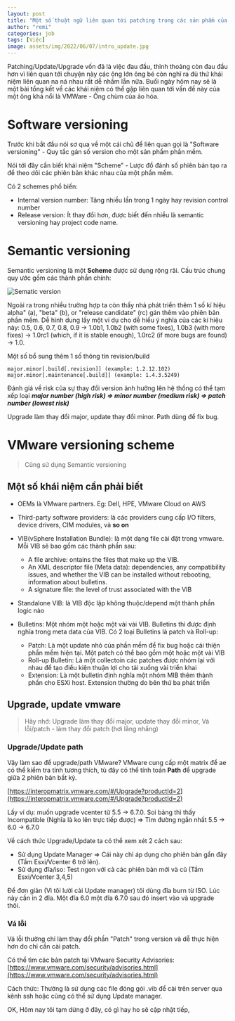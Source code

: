 ```yaml
---
layout: post
title: "Một số thuật ngữ liên quan tới patching trong các sản phẩm của VMWare,"
author: "remi"
categories: job
tags: [Việc]
image: assets/img/2022/06/07/intro_update.jpg
---
```


Patching/Update/Upgrade vốn đã là việc đau đầu, thỉnh thoảng còn đau đầu hơn vì liên quan tới chuyện này các ông lớn ông bé còn nghĩ ra đủ thứ khái niệm liên quan na ná nhau rất dễ nhầm lẫn nữa. Buổi ngày hôm nay sẽ là một bài tổng kết về các khái niệm có thể gặp liên quan tới vấn đề này của một ông khá nổi là VMWare - Ông chùm của ảo hóa.

# Software versioning

Trước khi bắt đầu nói sơ qua về một cái chủ để liên quan gọi là "Software versioning" - Quy tắc gán số version cho một sản phẩm phần mềm.

Nói tới đây cần biết khái niệm "Scheme" - Lược đồ đánh số phiên bản tạo ra để theo dõi các phiên bản khác nhau của một phần mềm.

Có 2 schemes phổ biến:
* Internal version number: Tăng nhiều lần trong 1 ngày hay revision control number
* Release version: Ít thay đổi hơn, được biết đến nhiều là semantic versioning hay project code name.

# Semantic versioning

Semantic versioning là một **Scheme** được sử dụng rộng rãi. Cấu trúc chung quy ước gồm các thành phần chính:

![Sematic version]( {{site.url}}/assets/img/2022/06/07/SemanticVersioning.png)

Ngoài ra trong nhiều trường hợp ta còn thấy nhà phát triển thêm 1 số kí hiệu alpha" (a), "beta" (b), or "release candidate" (rc) gán thêm vào phiên bản phần mềm. Dễ hình dung lấy một ví dụ cho dễ hiểu ý nghĩa của các kí hiệu này: 0.5, 0.6, 0.7, 0.8, 0.9 → 1.0b1, 1.0b2 (with some fixes), 1.0b3 (with more fixes) → 1.0rc1 (which, if it is stable enough), 1.0rc2 (if more bugs are found) → 1.0.

Một số bổ sung thêm 1 số thông tin revision/build

```
major.minor[.build[.revision]] (example: 1.2.12.102)
major.minor[.maintenance[.build]] (example: 1.4.3.5249)
```

Đánh giá về risk của sự thay đổi version ảnh hưởng lên hệ thống có thể tạm xếp loại ***major number (high risk) => minor number (medium risk) => patch number (lowest risk)***

Upgrade làm thay đổi major, update thay đổi minor. Path dùng để fix bug.

# VMware versioning scheme

>Cũng sử dụng Semantic versioning 

## Một số khái niệm cần phải biết

* OEMs là VMware partners. Eg: Dell, HPE, VMware Cloud on AWS
* Third-party software providers: là các providers cung cấp I/O filters, device drivers, CIM modules, và **so on**
* VIB(vSphere Installation Bundle): là một dạng file cài đặt trong vmware. Mỗi VIB sẽ bao gồm các thành phần sau:
    - A file archive: ontains the files that make up the VIB.
    - An XML descriptor file (Meta data): dependencies, any compatibility issues, and whether the VIB can be installed without rebooting, information about bulletins.
    - A signature file: the level of trust associated with the VIB
    
* Standalone VIB: là VIB độc lập không thuộc/depend một thành phần logic nào
* Bulletins: Một nhóm một hoặc một vài vài VIB. Bulletins thì được định nghĩa trong meta data của VIB. Có 2 loại Bulletins là patch và Roll-up:
    - Patch: Là một update nhỏ của phần mềm để fix bug hoặc cải thiện phần mềm hiện tại. Một patch có thể bao gồm một hoặc một vài VIB
    - Roll-up Bulletin: Là một collectoin các patches được nhóm lại với nhau để tạo điều kiện thuận lợi cho tải xuống vài triển khai
    - Extension: Là một bulletin định nghĩa một nhóm MIB thêm thành phần cho ESXi host. Extension thường do bên thứ ba phát triển

## Upgrade, update vmware 

>Hãy nhớ: Upgrade làm thay đổi major, update thay đổi minor, Vá lỗi/patch - làm thay đổi patch (hơi lằng nhắng)


### Upgrade/Update path

Vậy làm sao để upgrade/path VMware? VMware cung cấp một matrix để ae có thể kiểm tra tính tương thích, tù đây có thể tính toán **Path** để upgrade giữa 2 phiên bản bất kỳ.

[https://interopmatrix.vmware.com/#/Upgrade?productId=2](https://interopmatrix.vmware.com/#/Upgrade?productId=2)

Lấy ví dụ: muốn upgrade vcenter từ 5.5 → 6.7.0. Soi bảng thì thấy Incompatible (Nghĩa là ko lên trực tiếp được) => Tìm đường ngắn nhất 5.5 → 6.0 → 6.7.0

Về cách thức Upgrade/Update ta có thể xem xét 2 cách sau:
* Sử dụng Update Manager => Cái này chỉ áp dụng cho phiên bản gần đây (Tầm Esxi/Vcenter 6 trở lên).
* Sử dụng đĩa/iso: Test ngon với cả các phiên bản mới và cũ (Tầm Esxi/Vcenter 3,4,5)

Để đơn giản (Vì tôi lười cài Update manager) tôi dùng đĩa burn từ ISO. Lúc này cần in 2 đĩa. Một đĩa 6.0 một đĩa 6.7.0 sau đó insert vào và upgrade thôi.

### Vá lỗi

Vá lỗi thường chỉ làm thay đổi phần "Patch" trong version và dễ thực hiện hơn do chỉ cần cài patch. 

Có thể tìm các bản patch tại VMware Security Advisories: [https://www.vmware.com/security/advisories.html](https://www.vmware.com/security/advisories.html)

Cách thức: Thường là sử dụng các file đóng gói .vib để cài trên server qua kênh ssh hoặc cũng có thể sử dụng Update manager.

OK, Hôm nay tôi tạm dừng ở đây, có gì hay ho sẽ cập nhật tiếp,


